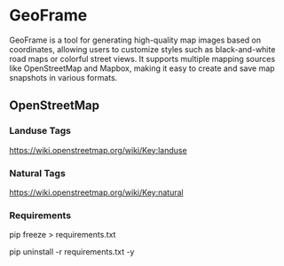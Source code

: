 # GeoFrame
GeoFrame is a tool for generating high-quality map images based on coordinates, allowing users to customize styles such as black-and-white road maps or colorful street views. It supports multiple mapping sources like OpenStreetMap and Mapbox, making it easy to create and save map snapshots in various formats.

## OpenStreetMap

### Landuse Tags

https://wiki.openstreetmap.org/wiki/Key:landuse

### Natural Tags

https://wiki.openstreetmap.org/wiki/Key:natural

### Requirements

pip freeze > requirements.txt

pip uninstall -r requirements.txt -y